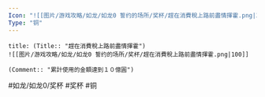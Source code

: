```yaml
---
Icon: "![[图片/游戏攻略/如龙/如龙0 誓约的场所/奖杯/趕在消費稅上路前盡情揮霍.png|30]]"
Type: "铜"
---
```

```ad-common-bronze-trophy
title: (Title:: "趕在消費稅上路前盡情揮霍")
![[图片/游戏攻略/如龙/如龙0 誓约的场所/奖杯/趕在消費稅上路前盡情揮霍.png|100]]

(Comment:: "累計使用的金額達到１０億圓")
```

#如龙/如龙0/奖杯 #奖杯 #铜
